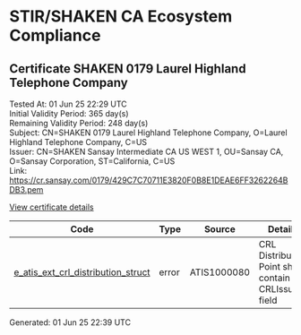 # STIR/SHAKEN CA Ecosystem Compliance

## Certificate SHAKEN 0179 Laurel Highland Telephone Company

Tested At: 01 Jun 25 22:29 UTC\
Initial Validity Period: 365 day(s)\
Remaining Validity Period: 248 day(s)\
Subject: CN=SHAKEN 0179 Laurel Highland Telephone Company, O=Laurel Highland Telephone Company, C=US\
Issuer: CN=SHAKEN Sansay Intermediate CA US WEST 1, OU=Sansay CA, O=Sansay Corporation, ST=California, C=US\
Link: https://cr.sansay.com/0179/429C7C70711E3820F0B8E1DEAE6FF3262264BDB3.pem

[View certificate details](https://x509.io/?cert=MIIC1jCCAnugAwIBAgIUQpx8cHEeOCDwuOHerm%2FzJiJkvbMwCgYIKoZIzj0EAwIwgYUxCzAJBgNVBAYTAlVTMRMwEQYDVQQIDApDYWxpZm9ybmlhMRswGQYDVQQKDBJTYW5zYXkgQ29ycG9yYXRpb24xEjAQBgNVBAsMCVNhbnNheSBDQTEwMC4GA1UEAwwnU0hBS0VOIFNhbnNheSBJbnRlcm1lZGlhdGUgQ0EgVVMgV0VTVCAxMB4XDTI1MDIwNDE3MTAzNFoXDTI2MDIwNDE3MTAzNFowcTELMAkGA1UEBhMCVVMxKjAoBgNVBAoMIUxhdXJlbCBIaWdobGFuZCBUZWxlcGhvbmUgQ29tcGFueTE2MDQGA1UEAwwtU0hBS0VOIDAxNzkgTGF1cmVsIEhpZ2hsYW5kIFRlbGVwaG9uZSBDb21wYW55MFkwEwYHKoZIzj0CAQYIKoZIzj0DAQcDQgAE61Bh8kmCoucm7NILaThPcqOKAChVxspzfXai4e8koj2yOHExrnsiJ%2BLCFiD4ZN3TEN8kyANA7fava4rKW2riUKOB2zCB2DAWBggrBgEFBQcBGgQKMAigBhYEMDE3OTAXBgNVHSAEEDAOMAwGCmCGSAGG%2FwkBAQQwHQYDVR0OBBYEFEbuaJkskLSbl4dZzXxiAdFPb1o1MB8GA1UdIwQYMBaAFKzTk%2FVDQ8wKvkVYFxN9knzcwwFGMEcGA1UdHwRAMD4wPKA6oDiGNmh0dHBzOi8vYXV0aGVudGljYXRlLWFwaS5pY29uZWN0aXYuY29tL2Rvd25sb2FkL3YxL2NybDAMBgNVHRMBAf8EAjAAMA4GA1UdDwEB%2FwQEAwIHgDAKBggqhkjOPQQDAgNJADBGAiEAuhl%2BRCEIzzYEOg3dKudbDHmtB4CIb0dxvArX8%2BC%2FOloCIQCx2ZvS%2BK9wG8btdLWHV211HA2wnYx640kuxwQWEmhxlw%3D%3D)

| Code | Type | Source | Details |
|------|------|--------|---------|
| [e_atis_ext_crl_distribution_struct](../../ISSUES/e_atis_ext_crl_distribution_struct/README.md) | error | ATIS1000080 | CRL Distribution Point shall contain a CRLIssuer field |


Generated: 01 Jun 25 22:39 UTC